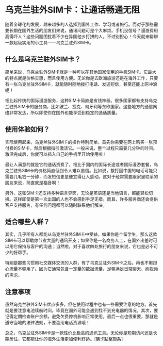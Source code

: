 # 乌克兰驻外SIM卡：让通话畅通无阻

随着全球化的发展，越来越多的人选择到国外工作、学习或者旅行。而对于那些需要长期在国外生活的朋友们来说，通讯问题可是个大麻烦。手机没信号？漫游费用高得吓人？这些问题困扰着不少在异国他乡打拼的人。不过别担心！今天就来聊聊一款超级实用的小工具——乌克兰驻外SIM卡。

## 什么是乌克兰驻外SIM卡？

简单来说，乌克兰驻外SIM卡就是一种可以在其他国家使用的手机SIM卡。它最大的特点就是价格实惠，而且使用方便。无论你是去欧洲旅游还是在海外工作，只要有一张乌克兰驻外SIM卡，就能随时随地拨打电话、发送短信，甚至还能上网冲浪呢！

相比起传统的国际漫游服务，这种SIM卡简直是省钱神器。很多国家都有支持乌克兰驻外SIM卡的服务商，比如波兰、捷克、匈牙利等东欧国家。这些地方的通信网络非常发达，所以即使你在国外也能享受到稳定的通话质量。

## 使用体验如何？

实际使用起来，乌克兰驻外SIM卡的操作特别简单。首先你需要在网上购买一张预付费的SIM卡，然后根据指引激活它。一般来说，整个过程只需要几分钟的时间。激活完成后，你就可以插入自己的手机里开始使用啦！

最让人满意的就是它的通话资费了。相比于国内的国际长途或者国际漫游套餐，乌克兰驻外SIM卡的价格简直低到令人难以置信。比如说，拨打回中国的电话可能只需要几毛钱一分钟，而发短信更是便宜得让人感动。这对于经常需要跟家里联系的朋友来说，简直就是福音啊！

另外，这张SIM卡还支持多种语言界面，无论是英语还是当地语言，都能轻松切换。这样即使是第一次出国的人也不会感到手足无措。而且，许多服务商还会提供客户支持服务，有任何问题都可以随时联系他们解决。

## 适合哪些人群？

其实，几乎所有人都能从乌克兰驻外SIM卡中受益。如果你是个留学生，那么这款SIM卡可以帮助你节省大量的通讯开支；如果你是一名商务人士，在国外出差时可以用它保持与客户的沟通；当然啦，对于喜欢四处旅行的朋友来说，它也是必不可少的好帮手。

特别是那些习惯用社交媒体交流的人群，有了乌克兰驻外SIM卡之后，再也不用担心流量不够用了。因为它通常包含一定量的数据流量，足够满足日常聊天、刷视频的需求。

## 注意事项

虽然乌克兰驻外SIM卡优点多多，但在使用过程中也有一些需要注意的地方。首先就是要注意电池续航时间，毕竟在国外可能会遇到找不到充电器的情况。其次，要记得定期检查账户余额，避免欠费停机影响正常使用。最后一点也很重要，那就是遵守当地的法律法规，不要滥用电话资源哦！

总之，乌克兰驻外SIM卡是一款性价比极高的通讯工具。无论你是短期访问还是长期居住，它都能让你的海外生活更加便利舒适。[[購卡點擊聯系](https://t.me/s/esim1088)]
